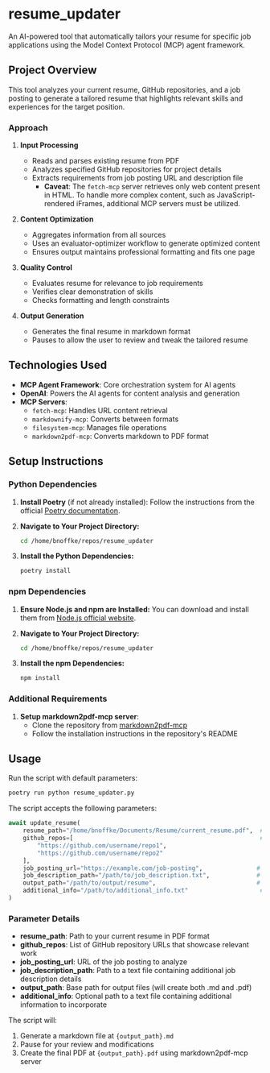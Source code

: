 # resume_updater

An AI-powered tool that automatically tailors your resume for specific job applications using the Model Context Protocol (MCP) agent framework.

## Project Overview

This tool analyzes your current resume, GitHub repositories, and a job posting to generate a tailored resume that highlights relevant skills and experiences for the target position.

### Approach

1. **Input Processing**
   - Reads and parses existing resume from PDF
   - Analyzes specified GitHub repositories for project details
   - Extracts requirements from job posting URL and description file
      - **Caveat**: The `fetch-mcp` server retrieves only web content present in HTML. To handle more complex content, such as JavaScript-rendered iFrames, additional MCP servers must be utilized.

2. **Content Optimization**
   - Aggregates information from all sources
   - Uses an evaluator-optimizer workflow to generate optimized content
   - Ensures output maintains professional formatting and fits one page

3. **Quality Control**
   - Evaluates resume for relevance to job requirements
   - Verifies clear demonstration of skills
   - Checks formatting and length constraints

4. **Output Generation**
   - Generates the final resume in markdown format
   - Pauses to allow the user to review and tweak the tailored resume

## Technologies Used

- **MCP Agent Framework**: Core orchestration system for AI agents
- **OpenAI**: Powers the AI agents for content analysis and generation
- **MCP Servers**:
  - `fetch-mcp`: Handles URL content retrieval
  - `markdownify-mcp`: Converts between formats
  - `filesystem-mcp`: Manages file operations
  - `markdown2pdf-mcp`: Converts markdown to PDF format

## Setup Instructions

### Python Dependencies
1. **Install Poetry** (if not already installed):
   Follow the instructions from the official [Poetry documentation](https://python-poetry.org/docs/#installation).

2. **Navigate to Your Project Directory:**
   ```bash
   cd /home/bnoffke/repos/resume_updater
   ```

3. **Install the Python Dependencies:**
   ```bash
   poetry install
   ```

### npm Dependencies
1. **Ensure Node.js and npm are Installed:**
   You can download and install them from [Node.js official website](https://nodejs.org/).

2. **Navigate to Your Project Directory:**
   ```bash
   cd /home/bnoffke/repos/resume_updater
   ```

3. **Install the npm Dependencies:**
   ```bash
   npm install
   ```

### Additional Requirements
1. **Setup markdown2pdf-mcp server**:
   - Clone the repository from [markdown2pdf-mcp](https://github.com/2b3pro/markdown2pdf-mcp)
   - Follow the installation instructions in the repository's README

## Usage

Run the script with default parameters:
```bash
poetry run python resume_updater.py
```

The script accepts the following parameters:

```python
await update_resume(
    resume_path="/home/bnoffke/Documents/Resume/current_resume.pdf",  # Path to your current resume PDF
    github_repos=[                                                    # List of GitHub repository URLs to analyze
        "https://github.com/username/repo1",
        "https://github.com/username/repo2"
    ],
    job_posting_url="https://example.com/job-posting",               # URL of the job posting
    job_description_path="/path/to/job_description.txt",             # Path to additional job description file
    output_path="/path/to/output/resume",                            # Output path and filename (without extension)
    additional_info="/path/to/additional_info.txt"                    # Optional: Path to file with additional information
)
```

### Parameter Details

- **resume_path**: Path to your current resume in PDF format
- **github_repos**: List of GitHub repository URLs that showcase relevant work
- **job_posting_url**: URL of the job posting to analyze
- **job_description_path**: Path to a text file containing additional job description details
- **output_path**: Base path for output files (will create both .md and .pdf)
- **additional_info**: Optional path to a text file containing additional information to incorporate

The script will:
1. Generate a markdown file at `{output_path}.md`
2. Pause for your review and modifications
3. Create the final PDF at `{output_path}.pdf` using markdown2pdf-mcp server